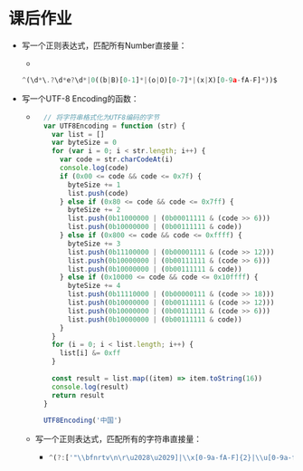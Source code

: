 # 课后作业

- 写一个正则表达式，匹配所有Number直接量：

  -  

    ```javascript
    ^(\d*\.?\d*e?\d*|0((b|B)[0-1]*|(o|O)[0-7]*|(x|X)[0-9a-fA-F]*))$
    ```

    

- 写一个UTF-8 Encoding的函数：

  - ```javascript
      // 将字符串格式化为UTF8编码的字节
      var UTF8Encoding = function (str) {
        var list = []
        var byteSize = 0
        for (var i = 0; i < str.length; i++) {
          var code = str.charCodeAt(i)
          console.log(code)
          if (0x00 <= code && code <= 0x7f) {
            byteSize += 1
            list.push(code)
          } else if (0x80 <= code && code <= 0x7ff) {
            byteSize += 2
            list.push(0b11000000 | (0b00011111 & (code >> 6)))
            list.push(0b10000000 | (0b00111111 & code))
          } else if (0x800 <= code && code <= 0xffff) {
            byteSize += 3
            list.push(0b11100000 | (0b00001111 & (code >> 12)))
            list.push(0b10000000 | (0b00111111 & (code >> 6)))
            list.push(0b10000000 | (0b00111111 & code))
          } else if (0x10000 <= code && code <= 0x10ffff) {
            byteSize += 4
            list.push(0b11110000 | (0b00000111 & (code >> 18)))
            list.push(0b10000000 | (0b00111111 & (code >> 12)))
            list.push(0b10000000 | (0b00111111 & (code >> 6)))
            list.push(0b10000000 | (0b00111111 & code))
          }
        }
        for (i = 0; i < list.length; i++) {
          list[i] &= 0xff
        }
      
        const result = list.map((item) => item.toString(16))
        console.log(result)
        return result
      }
      
      UTF8Encoding('中国')
    ```

  - 写一个正则表达式，匹配所有的字符串直接量：

    - ```javascript
      ^(?:['"\\bfnrtv\n\r\u2028\u2029]|\\x[0-9a-fA-F]{2}|\\u[0-9a-fa-F]{4})*$
      ```

      

